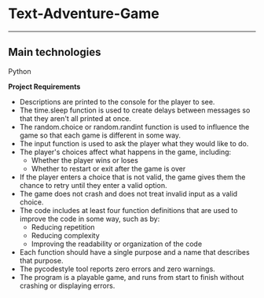 # Text-Adventure-Game
---------------------------------------------
**Main technologies**
---------------------------------------------
Python

**Project Requirements**
* Descriptions are printed to the console for the player to see.
* The time.sleep function is used to create delays between messages so that they aren't all printed at once.
* The random.choice or random.randint function is used to influence the game so that each game is different in some way.
* The input function is used to ask the player what they would like to do.
* The player's choices affect what happens in the game, including:
  * Whether the player wins or loses
  * Whether to restart or exit after the game is over
* If the player enters a choice that is not valid, the game gives them the chance to retry until they enter a valid option.
* The game does not crash and does not treat invalid input as a valid choice.
* The code includes at least four function definitions that are used to improve the code in some way, such as by:
  *  Reducing repetition
  *  Reducing complexity
  *  Improving the readability or organization of the code
* Each function should have a single purpose and a name that describes that purpose.
* The pycodestyle tool reports zero errors and zero warnings.
* The program is a playable game, and runs from start to finish without crashing or displaying errors.
